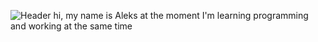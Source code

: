 ![Header](https://i.pinimg.com/originals/ab/1a/fe/ab1afebb2fe63ede8210d53253269e52.gif) hi, my name is Aleks at the moment I'm learning programming and working at the same time


